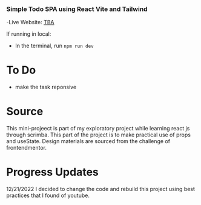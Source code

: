 ### Simple Todo SPA using React Vite and Tailwind

-Live Website: [TBA]()

If running in local:
- In the terminal, run `npm run dev`

# To Do
- make the task reponsive


# Source
This mini-projeect is part of my exploratory project while learning react js through scrimba. This part of the project is to make practical use of props and useState.
Design materials are sourced from the challenge of frontendmentor.

# Progress Updates
12/21/2022
I decided to change the code and rebuild this project using best practices that I found of youtube.


